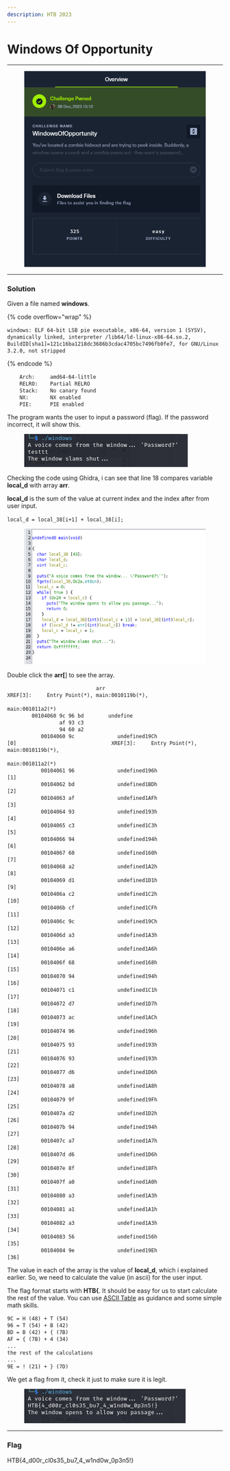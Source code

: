 ```yaml
---
description: HTB 2023
---
```


# Windows Of Opportunity

***

<figure><img src="../../../.gitbook/assets/image (1) (1) (1) (1) (1) (1) (1) (1) (1) (1) (1) (1) (1) (1).png" alt=""><figcaption></figcaption></figure>

***

### Solution

Given a file named **windows**.

{% code overflow="wrap" %}
```
windows: ELF 64-bit LSB pie executable, x86-64, version 1 (SYSV), dynamically linked, interpreter /lib64/ld-linux-x86-64.so.2, BuildID[sha1]=121c16ba1218dc3686b3cdac4705bc7496fb0fe7, for GNU/Linux 3.2.0, not stripped
```
{% endcode %}

```
    Arch:     amd64-64-little
    RELRO:    Partial RELRO
    Stack:    No canary found
    NX:       NX enabled
    PIE:      PIE enabled
```

The program wants the user to input a password (flag). If the password incorrect, it will show this.

<figure><img src="../../../.gitbook/assets/image (1) (1) (1) (1) (1) (1) (1) (1) (1) (1) (1) (1) (1).png" alt=""><figcaption></figcaption></figure>

Checking the code using Ghidra, i can see that line 18 compares variable **local\_d** with array **arr**.

**local\_d** is the sum of the value at current index and the index after from user input.

`local_d = local_38[i+1] + local_38[i];`

<figure><img src="../../../.gitbook/assets/image (59).png" alt=""><figcaption></figcaption></figure>

Double click the **arr\[**] to see the array.

```armasm
                             arr                                             XREF[3]:     Entry Point(*), main:0010119b(*), 
                                                                                          main:001011a2(*)  
        00104060 9c 96 bd        undefine
                 af 93 c3 
                 94 60 a2 
           00104060 9c              undefined19Ch                     [0]                               XREF[3]:     Entry Point(*), main:0010119b(*), 
                                                                                                                     main:001011a2(*)  
           00104061 96              undefined196h                     [1]
           00104062 bd              undefined1BDh                     [2]
           00104063 af              undefined1AFh                     [3]
           00104064 93              undefined193h                     [4]
           00104065 c3              undefined1C3h                     [5]
           00104066 94              undefined194h                     [6]
           00104067 60              undefined160h                     [7]
           00104068 a2              undefined1A2h                     [8]
           00104069 d1              undefined1D1h                     [9]
           0010406a c2              undefined1C2h                     [10]
           0010406b cf              undefined1CFh                     [11]
           0010406c 9c              undefined19Ch                     [12]
           0010406d a3              undefined1A3h                     [13]
           0010406e a6              undefined1A6h                     [14]
           0010406f 68              undefined168h                     [15]
           00104070 94              undefined194h                     [16]
           00104071 c1              undefined1C1h                     [17]
           00104072 d7              undefined1D7h                     [18]
           00104073 ac              undefined1ACh                     [19]
           00104074 96              undefined196h                     [20]
           00104075 93              undefined193h                     [21]
           00104076 93              undefined193h                     [22]
           00104077 d6              undefined1D6h                     [23]
           00104078 a8              undefined1A8h                     [24]
           00104079 9f              undefined19Fh                     [25]
           0010407a d2              undefined1D2h                     [26]
           0010407b 94              undefined194h                     [27]
           0010407c a7              undefined1A7h                     [28]
           0010407d d6              undefined1D6h                     [29]
           0010407e 8f              undefined18Fh                     [30]
           0010407f a0              undefined1A0h                     [31]
           00104080 a3              undefined1A3h                     [32]
           00104081 a1              undefined1A1h                     [33]
           00104082 a3              undefined1A3h                     [34]
           00104083 56              undefined156h                     [35]
           00104084 9e              undefined19Eh                     [36]

```

The value in each of the array is the value of **local\_d**, which i explained earlier. So, we need to calculate the value (in ascii) for the user input.

The flag format starts with **HTB{**. It should be easy for us to start calculate the rest of the value. You can use [ASCII Table](https://www.ascii-code.com/) as guidance and some simple math skills.

```
9C = H (48) + T (54)
96 = T (54) + B (42)
BD = B (42) + { (7B)
AF = { (7B) + 4 (34)
...
the rest of the calculations
...
9E = ! (21) + } (7D)
```

We get a flag from it, check it just to make sure it is legit.

<figure><img src="../../../.gitbook/assets/image (4) (1) (1) (1) (1) (1) (1) (1) (1) (1).png" alt=""><figcaption></figcaption></figure>

***

### Flag

HTB{4\_d00r\_cl0s35\_bu7\_4\_w1nd0w\_0p3n5!}
